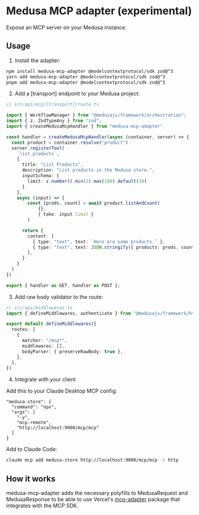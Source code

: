 # Medusa MCP adapter (experimental)

Expose an MCP server on your Medusa instance.

## Usage

1. Install the adapter:

```bash
npm install medusa-mcp-adapter @modelcontextprotocol/sdk zod@^3
yarn add medusa-mcp-adapter @modelcontextprotocol/sdk zod@^3
pnpm add medusa-mcp-adapter @modelcontextprotocol/sdk zod@^3
```

2. Add a [transport] endpoint to your Medusa project:

```typescript
// src/api/mcp/[transport]/route.ts

import { WorkflowManager } from "@medusajs/framework/orchestration";
import { z, ZodTypeAny } from "zod";
import { createMedusaMcpHandler } from "medusa-mcp-adapter"

const handler = createMedusaMcpHandler(async (container, server) => {
  const product = container.resolve("product")
  server.registerTool(
    `list_products`,
    {
      title: "List Products",
      description: "List products in the Medusa store.",
      inputSchema: {
        limit: z.number().min(1).max(100).default(10)
      }
    },
    async (input) => {
        const [prods, count] = await product.listAndCount(
            {},
            { take: input.limit }
        )

      return {
        content: [
          { type: "text", text: `Here are some products.` },
          { type: "text", text: JSON.stringify({ products: prods, count }) }
        ],
      }
    }
  )
})

export { handler as GET, handler as POST };
```

3. Add raw body validator to the route:

```typescript
// src/api/middlewares.ts
import { defineMiddlewares, authenticate } from "@medusajs/framework/http"

export default defineMiddlewares({
  routes: [
    {
      matcher: "/mcp*",
      middlewares: [],
      bodyParser: { preserveRawBody: true },
    },
  ],
})
```

4. Integrate with your client

Add this to your Claude Desktop MCP config:
```
"medusa-store": {
  "command": "npx",
  "args": [
    "-y",
    "mcp-remote",
    "http://localhost:9000/mcp/mcp"
  ]
}
```

Add to Claude Code:
```bash
claude mcp add medusa-store http://localhost:9000/mcp/mcp -t http
```

## How it works
medusa-mcp-adapter adds the necessary polyfills to MedusaRequest and MedusaResponse to be able to use Vercel's [mcp-adapter](https://github.com/vercel/mcp-adapter) package that integrates with the MCP SDK.
